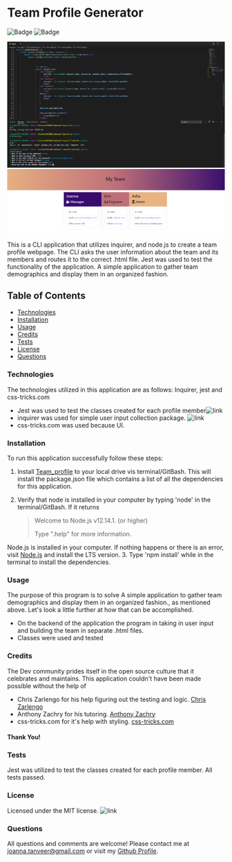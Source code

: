 
# Team Profile Generator


![Badge](https://img.shields.io/github/last-commit/JoannaTanveer/Team_profile?style=plastic) ![Badge](https://img.shields.io/github/repo-size/JoannaTanveer/Team_profile?style=plastic)

![image relative path](screenshot_team.png)
![image relative path](screenshot_team2.png)

This is a CLI application that utilizes inquirer, and node.js to create a team profile webpage. The CLI asks the user information about the team and its members and routes it to the correct .html file. Jest was used to test the functionality of the application.
A simple application to gather team demographics and display them in an organized fashion.
       
## Table of Contents
        
- [Technologies](#technologies)
- [Installation](#installation)
- [Usage](#usage)
- [Credits](#credits)
- [Tests](#Tests)
- [License](#license)
- [Questions](#questions)

### Technologies
    
The technologies utilized in this application are as follows: Inquirer, jest and css-tricks.com
- Jest was used to test the classes created for each profile member![link](https://img.shields.io/npm/v/jest?style=plastic?logo=npm)
- inquirer was used for simple user input collection package. ![link](https://img.shields.io/npm/v/inquirer?style=plastic?logo=npm)
- css-tricks.com was used because UI. 
    
### Installation
    
To run this application successfully follow these steps:
1. Install [Team_profile](https://github.com/JoannaTanveer/Team_profile) to your local drive vis terminal/GitBash. This will install the package.json file which contains a list of all the dependencies for this application. 

2. Verify that node is installed in your computer by typing 'node' in the terminal/GitBash. If it returns
    >Welcome to Node.js v12.14.1. (or higher)
    >
    >Type ".help" for more information.
    
 Node.js is installed in your computer. If nothing happens or there is an error, visit [Node.js](https://nodejs.org/) and install the LTS version.
3. Type 'npm install' while in the terminal to install the dependencies. 


### Usage
    
The purpose of this program is to solve A simple application to gather team demographics and display them in an organized fashion., as mentioned above. Let's look a little further at how that can be accomplished.
- On the backend of the application the program in taking in user input and building the team in separate .html files.
- Classes were used and tested 
    
### Credits
    
The Dev community prides itself in the open source culture that it celebrates and maintains. This application couldn't have been made possible without the help of
-  Chris Zarlengo for his help figuring out the testing and logic. [Chris Zarlengo](https://github.com/Zarlengo)
-  Anthony Zachry for his tutoring. [Anthony Zachry](https://www.linkedin.com/in/anthony-zachry-3464b551/)
-  css-tricks.com for it's help with styling. [css-tricks.com](https://css-tricks.com/)
    
#### Thank You!

### Tests
Jest was utilized to test the classes created for each profile member. All tests passed. 
    
    
### License
Licensed under the MIT license. ![link](https://img.shields.io/github/license/JoannaTanveer/Team_profile?style=plastic)

### Questions
All questions and comments are welcome! Please contact me at joanna.tanveer@gmail.com or visit my [Github Profile](https://github.com/JoannaTanveer).
